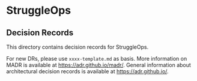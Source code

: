# StruggleOps
## Decision Records
This directory contains decision records for StruggleOps.

For new DRs, please use `xxxx-template.md` as basis. More information on MADR is available at https://adr.github.io/madr/. General information about architectural decision records is available at https://adr.github.io/.